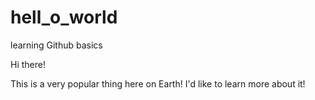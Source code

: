 # hell_o_world
learning Github basics

Hi there!

This is a very popular thing here on Earth!
I'd like to learn more about it!
